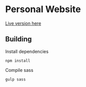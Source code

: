 # Personal Website

[Live version here](http://timholm.es/)

## Building

Install dependencies

```shell
npm install
```

Compile sass

```shell
gulp sass
```
